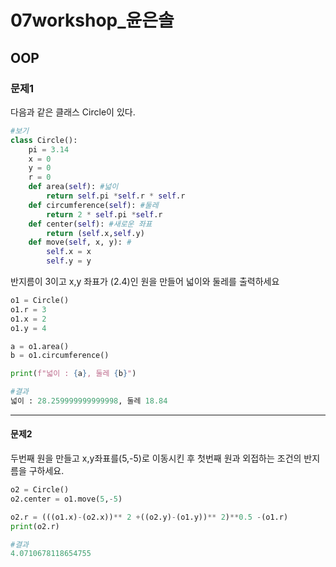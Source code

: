 # 07workshop_윤은솔

## OOP

### 문제1

다음과 같은 클래스 Circle이 있다.

```python
#보기
class Circle():
    pi = 3.14
    x = 0
    y = 0
    r = 0
    def area(self): #넓이
        return self.pi *self.r * self.r
    def circumference(self): #둘레
        return 2 * self.pi *self.r
    def center(self): #새로운 좌표
        return (self.x,self.y)
    def move(self, x, y): #
        self.x = x
        self.y = y
```



반지름이 3이고 x,y 좌표가 (2.4)인 원을 만들어 넓이와 둘레를 출력하세요

```python
o1 = Circle()
o1.r = 3
o1.x = 2
o1.y = 4

a = o1.area()
b = o1.circumference()

print(f"넓이 : {a}, 둘레 {b}")
```

```python
#결과
넓이 : 28.259999999999998, 둘레 18.84
```



---

#### 문제2

두번째 원을 만들고 x,y좌표를(5,-5)로 이동시킨 후 첫번째 원과 외접하는 조건의 반지름을 구하세요.

```python
o2 = Circle()
o2.center = o1.move(5,-5)

o2.r = (((o1.x)-(o2.x))** 2 +((o2.y)-(o1.y))** 2)**0.5 -(o1.r)
print(o2.r)
```

```python
#결과
4.0710678118654755
```


